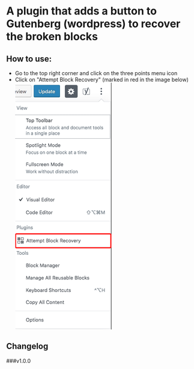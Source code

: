 # A plugin that adds a button to Gutenberg (wordpress) to recover the broken blocks

## How to use:
* Go to the top right corner and click on the three points menu icon
* Click on "Attempt Block Recovery" (marked in red in the image below)
![recovery button screenshot](./seeme/img.png)

## Changelog
###v1.0.0

